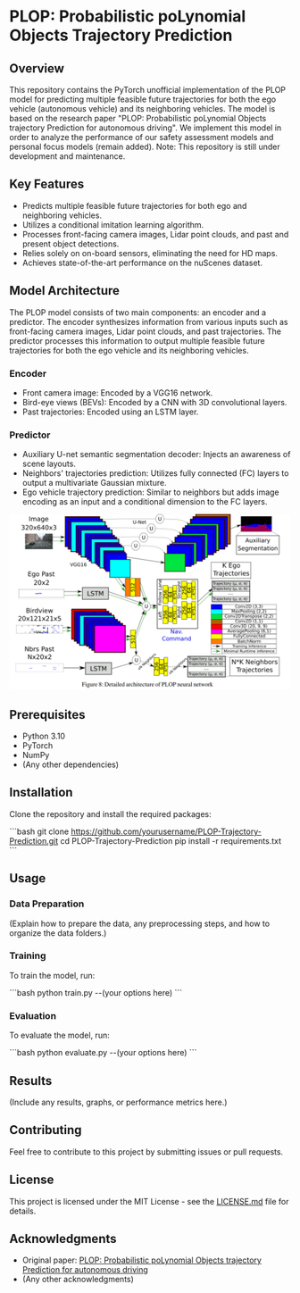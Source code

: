# PLOP: Probabilistic poLynomial Objects Trajectory Prediction

## Overview

This repository contains the PyTorch unofficial implementation of the PLOP model for predicting multiple feasible future trajectories for both the ego vehicle (autonomous vehicle) and its neighboring vehicles. The model is based on the research paper "PLOP: Probabilistic poLynomial Objects trajectory Prediction for autonomous driving". We implement this model in order to analyze the performance of our safety assessment models and personal focus models (remain added). Note: This repository is still under development and maintenance.

## Key Features

- Predicts multiple feasible future trajectories for both ego and neighboring vehicles.
- Utilizes a conditional imitation learning algorithm.
- Processes front-facing camera images, Lidar point clouds, and past and present object detections.
- Relies solely on on-board sensors, eliminating the need for HD maps.
- Achieves state-of-the-art performance on the nuScenes dataset.

## Model Architecture

The PLOP model consists of two main components: an encoder and a predictor. The encoder synthesizes information from various inputs such as front-facing camera images, Lidar point clouds, and past trajectories. The predictor processes this information to output multiple feasible future trajectories for both the ego vehicle and its neighboring vehicles.

### Encoder

- Front camera image: Encoded by a VGG16 network.
- Bird-eye views (BEVs): Encoded by a CNN with 3D convolutional layers.
- Past trajectories: Encoded using an LSTM layer.

### Predictor

- Auxiliary U-net semantic segmentation decoder: Injects an awareness of scene layouts.
- Neighbors' trajectories prediction: Utilizes fully connected (FC) layers to output a multivariate Gaussian mixture.
- Ego vehicle trajectory prediction: Similar to neighbors but adds image encoding as an input and a conditional dimension to the FC layers.

![Model Architecture](assets/model_structure.png)

## Prerequisites

- Python 3.10
- PyTorch
- NumPy
- (Any other dependencies)

## Installation

Clone the repository and install the required packages:

\`\`\`bash
git clone https://github.com/yourusername/PLOP-Trajectory-Prediction.git
cd PLOP-Trajectory-Prediction
pip install -r requirements.txt
\`\`\`

## Usage

### Data Preparation

(Explain how to prepare the data, any preprocessing steps, and how to organize the data folders.)

### Training

To train the model, run:

\`\`\`bash
python train.py --(your options here)
\`\`\`

### Evaluation

To evaluate the model, run:

\`\`\`bash
python evaluate.py --(your options here)
\`\`\`

## Results

(Include any results, graphs, or performance metrics here.)

## Contributing

Feel free to contribute to this project by submitting issues or pull requests.

## License

This project is licensed under the MIT License - see the [LICENSE.md](LICENSE.md) file for details.

## Acknowledgments

- Original paper: [PLOP: Probabilistic poLynomial Objects trajectory Prediction for autonomous driving](https://arxiv.org/pdf/2003.08744.pdf)
- (Any other acknowledgments)
